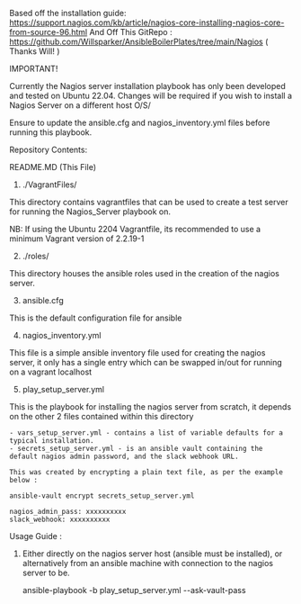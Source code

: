 Based off the installation guide: https://support.nagios.com/kb/article/nagios-core-installing-nagios-core-from-source-96.html
And Off This GitRepo : https://github.com/Willsparker/AnsibleBoilerPlates/tree/main/Nagios ( Thanks Will! )

IMPORTANT!

Currently the Nagios server installation playbook has only been developed and tested on Ubuntu 22.04. Changes will be required if you wish to install a Nagios Server on a different host O/S/

Ensure to update the ansible.cfg and nagios_inventory.yml files before running this playbook.

Repository Contents:

README.MD (This File)

1) ./VagrantFiles/

  This directory contains vagrantfiles that can be used to create a test server for running the Nagios_Server playbook on.

  NB: If using the Ubuntu 2204 Vagrantfile, its recommended to use a minimum Vagrant version of 2.2.19-1

2) ./roles/

This directory houses the ansible roles used in the creation of the nagios server.

3) ansible.cfg

This is the default configuration file for ansible

4) nagios_inventory.yml

This file is a simple ansible inventory file used for creating the nagios server, it only has a single entry which can be swapped in/out for running on a vagrant localhost

5)  play_setup_server.yml

This is the playbook for installing the nagios server from scratch, it depends on the other 2 files contained within this directory

    - vars_setup_server.yml - contains a list of variable defaults for a typical installation.
    - secrets_setup_server.yml - is an ansible vault containing the default nagios admin password, and the slack webhook URL.

    This was created by encrypting a plain text file, as per the example below :

    ansible-vault encrypt secrets_setup_server.yml

    nagios_admin_pass: xxxxxxxxxx
    slack_webhook: xxxxxxxxxx

Usage Guide :

1) Either directly on the nagios server host (ansible must be installed), or alternatively from an ansible machine with connection to the nagios server to be.

    ansible-playbook -b play_setup_server.yml --ask-vault-pass
